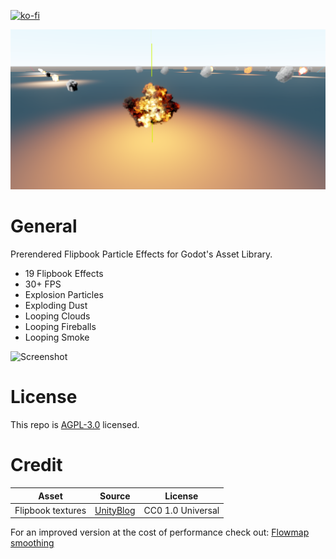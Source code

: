 [![ko-fi](https://ko-fi.com/img/githubbutton_sm.svg)](https://ko-fi.com/E1E3RYFSW)

![Screenshot](.img/screenshot_01.png)

# General
Prerendered Flipbook Particle Effects for Godot's Asset Library.
* 19 Flipbook Effects
* 30+ FPS
* Explosion Particles
* Exploding Dust
* Looping Clouds
* Looping Fireballs
* Looping Smoke

![Screenshot](.img/boom.gif)

# License
This repo is [AGPL-3.0](https://tldrlegal.com/license/gnu-affero-general-public-license-v3-(agpl-3.0)) licensed.

# Credit
| Asset | Source | License |
| ------ | ------ | ------ |
| Flipbook textures | [UnityBlog](https://blog.unity.com/technology/free-vfx-image-sequences-flipbooks) | CC0 1.0 Universal |

For an improved version at the cost of performance check out: [Flowmap smoothing](https://godotshaders.com/shader/particle-flipbook-flowmap-smoothing/)
